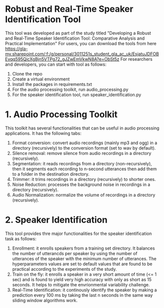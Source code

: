 # Robust and Real-Time Speaker Identification Tool
This tool was developed as part of the study titled "Developing a Robust and Real-Time Speaker Identification Tool: Comparative Analysis and Practical Implementation"
For users, you can download the tools from here https://gla-my.sharepoint.com/:f:/g/personal/3011251s_student_gla_ac_uk/EsjatuJDFOBEvqq595QicXgBjn5VTPg72_gJZwEmVkwN8A?e=ObSt5z
For researchers and developers, you can start with tool as follows:
1. Clone the repo
2. Create a virtual environment
3. Install the packages in requirements.txt
4. For the audio processing toolkit, run audio_processing.py
5. For the speaker identification tool, run speaker_identification.py

# 1. Audio Processing Toolkit
This toolkit has several functionalities that can be useful in audio processing applications. It has the following tabs:
1. Format conversion: convert audio recordings (mainly mp3 and ogg) in a directory (recursively) to the conversion format (set to wav by default).
2. Silence removal: remove silence from audio recordings in a directory (recursively).
3. Segmentation: it reads recordings from a directory (non-recursively), then it segments each recording to n-second utterances then add them to a folder in the destination directory.
4. Trimmer: it trims recordings in a directory (recursively) to shorter ones.
5. Noise Reduction: processes the background noise in recordings in a directory (recursively).
6. Audio Normalization: normalize the volume of recordings in a directory (recursively).

# 2. Speaker Identification
This tool provides thre major functionalities for the speaker identification task as follows:
1. Enrollment: it enrolls speakers from a training set directory. It balances the number of utterancds per speaker by using the number of utterances of the speaker with the minimum number of utterances. The hyperparameters values are set to default values that are found to be practical according to the experiments of the study.
2. Train on the fly: it enrolls a speaker in a very short amount of time (<= 1 sec) and is found to yield very high accuracy with only as short as 15 seconds. It helps to mitigate the envrionmental variability challenge.
3. Real-Time Identification: it continously identify the speaker by making a prediction every 100 ms by taking the last n seconds in the same way sliding window algorithms work.
